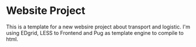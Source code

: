 # Website Project

This is a template for a new websire project about transport and logistic. I'm using EDgrid, LESS to Frontend and Pug as template engine to compile to html.